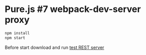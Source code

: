 # Pure.js \#7 webpack-dev-server proxy

``` bash
npm install
npm start
```

Before start download and run [test REST server](https://github.com/taldy/purejs7-rest-server)
